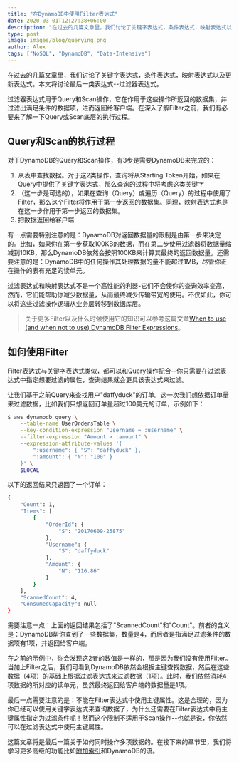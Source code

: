 ```yaml
---
title: "在DynamoDB中使用Filter表达式"
date: 2020-03-01T12:27:38+06:00
description: "在过去的几篇文章里，我们讨论了关键字表达式，条件表达式，映射表达式以及更新表达式。本文将讨论最后一类表达式--过滤器表达式。"
type: post
image: images/blog/querying.png
author: Alex
tags: ["NoSQL", "DynamoDB", "Data-Intensive"]
---
```


在过去的几篇文章里，我们讨论了关键字表达式，条件表达式，映射表达式以及更新表达式。本文将讨论最后一类表达式--过滤器表达式。

过滤器表达式用于Query和Scan操作，它在作用于这些操作所返回的数据集，并过滤出满足条件的数据项，进而返回给客户端。在深入了解Filter之前，我们有必要来了解一下Query或Scan底层的执行过程。

## Query和Scan的执行过程

对于DynamoDB的Query和Scan操作，有3步是需要DynamoDB来完成的：

1. 从表中查找数据。对于这2类操作，查询将从Starting Token开始，如果在Query中提供了关键字表达式，那么查询的过程中将考虑这类关键字
2. （这一步是可选的），如果在查询（Query）或遍历（Query）的过程中使用了Filter，那么这个Filter将作用于第一步返回的数据集。同理，映射表达式也是在这一步作用于第一步返回的数据集。
3. 把数据返回给客户端

有一点需要特别注意的是：DynamoDB对返回数据量的限制是由第一步来决定的。比如，如果你在第一步获取100KB的数据，而在第二步使用过滤器将数据量缩减到10KB，那么DynamoDB依然会按照100KB来计算其最终的返回数据量。还需要注意的是：DynamoDB中的任何操作其处理数据的量不能超过1MB，尽管你正在操作的表有充足的读单元。

过滤表达式和映射表达式不是一个高性能的利器-它们不会使你的查询效率变高，然而，它们能帮助你减少数据量，从而最终减少传输带宽的使用。不仅如此，你可以将这些过滤操作逻辑从业务层转移到数据库层。

> 关于更多Filter以及什么时候使用它的知识可以参考这篇文章[When to use (and when not to use) DynamoDB Filter Expressions](https://www.alexdebrie.com/posts/dynamodb-filter-expressions/)。

## 如何使用Filter

Filter表达式与关键字表达式类似，都可以和Query操作配合--你只需要在过滤表达式中指定想要过滤的属性，查询结果就会更具该表达式来过滤。

让我们基于之前Query来查找用户"daffyduck"的订单。这一次我们想依据订单量来过滤数据，比如我们只想返回订单量超过100美元的订单，示例如下：

```bash
$ aws dynamodb query \
    --table-name UserOrdersTable \
    --key-condition-expression "Username = :username" \
    --filter-expression "Amount > :amount" \
    --expression-attribute-values '{
        ":username": { "S": "daffyduck" },
        ":amount": { "N": "100" }
    }' \
    $LOCAL
```

以下的返回结果只返回了一个订单：

```bash
{
    "Count": 1,
    "Items": [
        {
            "OrderId": {
                "S": "20170609-25875"
            },
            "Username": {
                "S": "daffyduck"
            },
            "Amount": {
                "N": "116.86"
            }
        }
    ],
    "ScannedCount": 4,
    "ConsumedCapacity": null
}
```

需要注意一点：上面的返回结果包括了"ScannedCount"和"Count"。前者的含义是：DynamoDB帮你查到了一些数据集，数量是4，而后者是指满足过滤条件的数据项有1项，并返回给客户端。

在之前的示例中，你会发现这2者的数值是一样的，那是因为我们没有使用Filter。当加上Filter之后，我们可看到DynamoDB依然会根据主键查找数据，然后在这些数据（4项）的基础上根据过滤表达式来过滤数据（1项）。此时，我们依然消耗4项数据的所对应的读单元，虽然最终返回给客户端的数据量是1项。

最后一点需要注意的是：不能在Filter表达式中使用主键属性。这是合理的，因为你已经可以使用关键字表达式来查询数据了，为什么还需要在Filter表达式中将主键属性指定为过滤条件呢！然而这个限制不适用于Scan操作--也就是说，你依然可以在过滤表达式中使用主键属性。

这篇文章将是最后一篇关于如何同时操作多项数据的。在接下来的章节里，我们将学习更多高级的功能比如[附加索引](https://2cloudlab.com/nosql/secondary-indexes/)和DynamoDB的流。